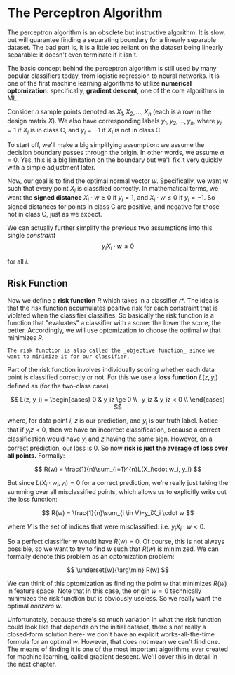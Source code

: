 # The Perceptron Algorithm

The perceptron algorithm is an obsolete but instructive algorithm. It is slow, but will guarantee finding a separating boundary for a linearly separable dataset. The bad part is, it is a little _too_ reliant on the dataset being linearly separable: it doesn't even terminate if it isn't. 

The basic concept behind the perceptron algorithm is still used by many popular classifiers today, from logistic regression to neural networks. It is one of the first machine learning algorithms to utilize __numerical optomization__: specifically, __gradient descent__, one of the core algorithms in ML. 

Consider $n$ sample points denoted as $X_1, X_2, ... , X_n$ (each is a row in the design matrix $X$). We also have corresponding labels $y_1, y_2, ..., y_n$, where $y_i = 1$ if $X_i$ is in class C, and $y_i = -1$ if $X_i$ is not in class C. 

To start off, we'll make a big simplifying assumption: we assume the decision boundary passes through the origin. In other words, we assume $\alpha = 0$. Yes, this is a big limitation on the boundary but we'll fix it very quickly with a simple adjustment later. 

Now, our goal is to find the optimal normal vector $w$. Specifically, we want $w$ such that every point $X_i$ is classified correctly. In mathematical terms, we want the __signed distance__ $X_i \cdot w \ge 0$ if $y_i = 1$, and $X_i \cdot w \le 0$ if $y_i = -1$. So signed distances for points in class C are positive, and negative for those not in class C, just as we expect. 

We can actually further simplify the previous two assumptions into this single _constraint_
$$
y_iX_i \cdot w \ge 0
$$

for all $i$.

## Risk Function

Now we define a __risk function__ $R$ which takes in a classifier $r*$. The idea is that the risk function accumulates positive risk for each constraint that is violated when the classifier classifies. So basically the risk function is a function that "evaluates" a classifier with a score: the lower the score, the better. Accordingly, we will use optomization to choose the optimal $w$ that minimizes $R$. 

```{note}
The risk function is also called the _objective function_ since we want to minimize it for our classifier.  
```

Part of the risk function involves individually scoring whether each data point is classified correctly or not. For this we use a __loss function__ $L(z, y_i)$ defined as (for the two-class case)

$$
L(z, y_i) = 
    \begin{cases} 
      0 & y_iz \ge 0 \\
      -y_iz & y_iz < 0 \\  
   \end{cases}
$$

where, for data point $i$, $z$ is our prediction, and $y_i$ is our truth label. Notice that if $y_iz < 0$, then we have an incorrect classification, because a correct classification would have $y_i$ and $z$ having the same sign. However, on a correct prediction, our loss is 0. So now __risk is just the average of loss over all points.__ Formally:

$$
R(w) = \frac{1}{n}\sum_{i=1}^{n}L(X_i\cdot w_i, y_i)
$$

But since $L(X_i \cdot w_i, y_i) = 0$ for a correct prediction, we're really just taking the summing over all misclassified points, which allows us to explicitly write out the loss function:

$$
R(w) = \frac{1}{n}\sum_{i \in V}-y_iX_i \cdot w
$$

where $V$ is the set of indices that were misclassified: i.e. $y_iX_i \cdot w < 0$. 

So a perfect classifier $w$ would have $R(w) = 0$. Of course, this is not always possible, so we want to try to find $w$ such that $R(w)$ is minimized. We can formally denote this problem as an optomization problem:

$$
\underset{w}{\arg\min} R(w)
$$

We can think of this optomization as finding the point $w$ that minimizes $R(w)$ in feature space. Note that in this case, the origin $w = 0$ technically minimizes the risk function but is obviously useless. So we really want the optimal _nonzero_ $w$.

Unfortunately, because there's so much variation in what the risk function could look like that depends on the initial dataset, there's not really a closed-form solution here- we don't have an explicit works-all-the-time formula for an optimal $w$. However, that does not mean we can't find one. The means of finding it is one of the most important algorithms ever created for machine learning, called gradient descent. We'll cover this in detail in the next chapter. 